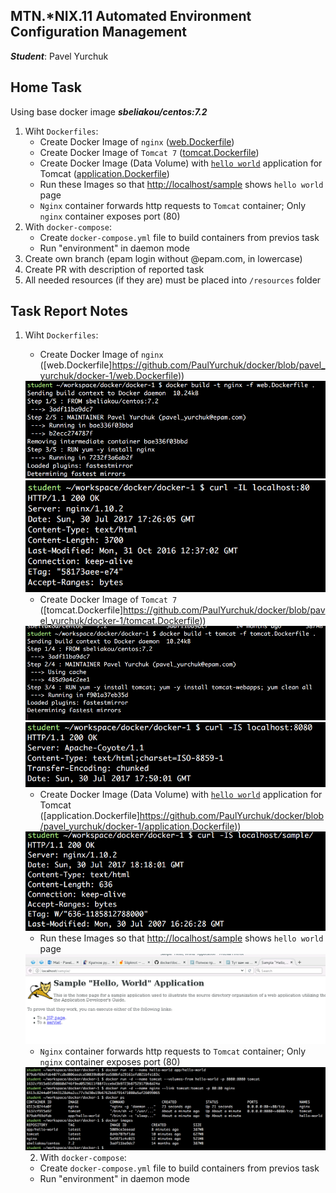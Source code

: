 MTN.*NIX.11 Automated Environment Configuration Management
---

***Student***: Pavel Yurchuk

Home Task
---

Using base docker image ***sbeliakou/centos:7.2***

1. Wiht ```Dockerfiles```:
    - Create Docker Image of ```nginx``` ([web.Dockerfile](/web.Dockerfile))
    - Create Docker Image of ```Tomcat 7``` ([tomcat.Dockerfile](/tomcat.Dockerfile))
    - Create Docker Image (Data Volume) with [```hello world```](https://tomcat.apache.org/tomcat-7.0-doc/appdev/sample/sample.war) application for Tomcat ([application.Dockerfile](application.Dockerfile))
    - Run these Images so that [http://localhost/sample](http://localhost/sample) shows ```hello world``` page
    - ```Nginx``` container forwards http requests to ```Tomcat``` container; Only ```nginx``` container exposes port (80)
2. With ```docker-compose```:
    - Create ```docker-compose.yml``` file to build containers from previos task
    - Run "environment" in daemon mode
3. Create own branch (epam login without @epam.com, in lowercase)
4. Create PR with description of reported task
6. All needed resources (if they are) must be placed into ```/resources``` folder

Task Report Notes
---
1. Wiht ```Dockerfiles```:
    - Create Docker Image of ```nginx``` ([web.Dockerfile]https://github.com/PaulYurchuk/docker/blob/pavel_yurchuk/docker-1/web.Dockerfile))
    <img src="resources/pictures/Screen Shot 2017-07-30 at 20.26.53.png">
    <img src="resources/pictures/Screen Shot 2017-07-30 at 20.26.26.png">
    
    - Create Docker Image of ```Tomcat 7``` ([tomcat.Dockerfile]https://github.com/PaulYurchuk/docker/blob/pavel_yurchuk/docker-1/tomcat.Dockerfile))
    <img src="resources/pictures/Screen Shot 2017-07-30 at 21.05.12.png">
    <img src="resources/pictures/Screen Shot 2017-07-30 at 20.50.04.png">
    
    - Create Docker Image (Data Volume) with [```hello world```](https://tomcat.apache.org/tomcat-7.0-doc/appdev/sample/sample.war) application for Tomcat ([application.Dockerfile]https://github.com/PaulYurchuk/docker/blob/pavel_yurchuk/docker-1/application.Dockerfile))
    <img src="resources/pictures/Screen Shot 2017-07-30 at 21.18.12.png">
    
    - Run these Images so that [http://localhost/sample](http://localhost/sample) shows ```hello world``` page
    <img src="resources/pictures/Screen Shot 2017-07-30 at 21.19.10.png">
    
    - ```Nginx``` container forwards http requests to ```Tomcat``` container; Only ```nginx``` container exposes port (80)
    <img src="resources/pictures/Screen Shot 2017-07-30 at 21.17.26.png">
    
    2. With ```docker-compose```:
    - Create ```docker-compose.yml``` file to build containers from previos task
    - Run "environment" in daemon mode
    
